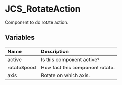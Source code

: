 # JCS_RotateAction

Component to do rotate action.

## Variables

| Name | Description |
|:---|:---|
| active | Is this component active? |
| rotateSpeed | How fast this component rotate. |
| axis | Rotate on which axis. |
